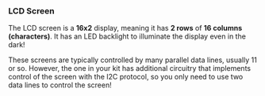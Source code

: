 ### LCD Screen

<!-- // LCD screen:
//  * 16x2 meaning two rows that can fit 16 characters each
//  * led backlight to illuminate the display
//  * usually these LED screens are controlled by parallel (many) data lines - like 11 usually
//    * this one has additional circuitry that allows devices to use the i2c protocol to control the screen -->

The LCD screen is a **16x2** display, meaning it has **2 rows** of **16 columns (characters)**. It has an LED backlight to illuminate the display even in the dark!

These screens are typically controlled by many parallel data lines, usually 11 or so. However, the one in your kit has additional circuitry that implements control of the screen with the I2C protocol, so you only need to use two data lines to control the screen!
